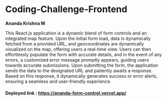 # Coding-Challenge-Frontend
**Ananda Krishna M**

This React.js application is a dynamic blend of form controls and an integrated map feature. Upon the initial form load, data is dynamically fetched from a provided URL, and geocoordinates are dynamically visualized on the map, offering users a real-time view. Users can then effortlessly populate the form with accurate details, and in the event of any errors, a customized error message promptly appears, guiding users towards accurate submissions. Upon submitting the form, the application sends the data to the designated URL and patiently awaits a response. Based on this response, it dynamically generates success or error alerts, ensuring a seamless and user-friendly experience.

#### Deployed link : https://ananda-form-control.vercel.app/

